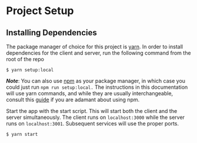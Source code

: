 # Project Setup

## Installing Dependencies

The package manager of choice for this project is [yarn](https://yarnpkg.com/lang/en/). In order to install dependencies for the client and server, run the following command from the root of the repo

```
$ yarn setup:local
```

**_Note_**:
 You can also use [npm](https://www.npmjs.com/) as your package manager, in which case you could just run `npm run setup:local.` The instructions in this documentation will use yarn commands, and while they are usually interchangeable, consult this [guide](https://yarnpkg.com/lang/en/docs/migrating-from-npm/) if you are adamant about using npm.

Start the app with the start script. This will start both the client and the server simultaneously. The client runs on `localhost:3000` while the server runs on `localhost:3001`. Subsequent services will use the proper ports.

```bash
$ yarn start
```

